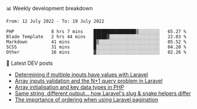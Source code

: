 📊 Weekly development breakdown
<!--START_SECTION:waka-->

```text
From: 12 July 2022 - To: 19 July 2022

PHP              8 hrs 7 mins    ████████████████▒░░░░░░░░   65.27 %
Blade Template   2 hrs 44 mins   █████▓░░░░░░░░░░░░░░░░░░░   22.03 %
Markdown         41 mins         █▒░░░░░░░░░░░░░░░░░░░░░░░   05.52 %
SCSS             31 mins         █░░░░░░░░░░░░░░░░░░░░░░░░   04.20 %
Other            16 mins         ▓░░░░░░░░░░░░░░░░░░░░░░░░   02.26 %
```

<!--END_SECTION:waka-->

📕 Latest DEV posts
<!-- BLOG-POST-LIST:START -->
- [Determining if multiple inputs have values with Laravel](https://dev.to/michaelvickersuk/determining-if-multiple-inputs-have-values-with-laravel-km6)
- [Array inputs validation and the N+1 query problem in Laravel](https://dev.to/michaelvickersuk/array-inputs-validation-and-the-n1-query-problem-in-laravel-2agb)
- [Array initialisation and key data types in PHP](https://dev.to/michaelvickersuk/array-initialisation-and-key-data-types-in-php-1e5b)
- [Same string, different output... how Laravel&#39;s slug &amp; snake helpers differ](https://dev.to/michaelvickersuk/same-string-different-output-how-laravels-slug-snake-helpers-differ-1ccj)
- [The importance of ordering when using Laravel pagination](https://dev.to/michaelvickersuk/the-importance-of-ordering-when-using-laravel-pagination-1e37)
<!-- BLOG-POST-LIST:END -->
